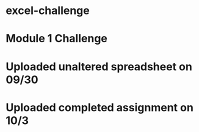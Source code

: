 # excel-challenge
# Module 1 Challenge
# Uploaded unaltered spreadsheet on 09/30
# Uploaded completed assignment on 10/3
